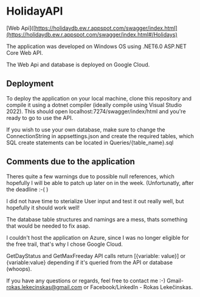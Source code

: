 # HolidayAPI

[Web Api]([https://holidaydb.ew.r.appspot.com/swagger/index.html](https://holidaydb.ew.r.appspot.com/swagger/index.html#/Holidays)

The application was developed on Windows OS using .NET6.0 ASP.NET Core Web API.

The Web Api and database is deployed on Google Cloud. 

## Deployment

To deploy the application on your local machine, clone this repository and compile it using a dotnet compiler (ideally compile using Visual Studio 2022). This should open localhost:7274/swagger/index/html and you're ready to go to use the API. 

If you wish to use your own database, make sure to change the ConnectionString in appsettings.json and create the required tables, which SQL create statements can be located in Queries/{table_name}.sql

## Comments due to the application

Theres quite a few warnings due to possible null references, which hopefully I will be able to patch up later on in the week. (Unfortunatly, after the deadline :-( )

I did not have time to sterialize User input and test it out really well, but hopefully it should work well!

The database table structures and namings are a mess, thats something that would be needed to fix asap. 

I couldn't host the application on Azure, since I was no longer eligible for the free trail, that's why I chose Google Cloud.

GetDayStatus and GetMaxFreeday API calls return [{variable: value}] or {variable:value} depending if it's queried from the API or database (whoops).

If you have any questions or regards, feel free to contact me :-) Gmail- rokas.lekecinskas@gmail.com or Facebook/LinkedIn - Rokas Lekečinskas.
